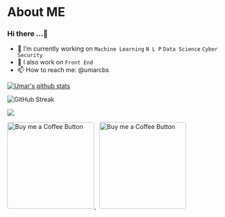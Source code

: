 # About ME

### Hi there ...👋

- 🔭 I’m currently working on `Machine Learning` `N L P` `Data Science` `Cyber Security` 
- 🌱 I also work on `Front End`
- 📫 How to reach me: @umarcbs

<a href="https://github.com/umarcbs/ReadME">
  <img align="center" src="https://github-readme-stats.vercel.app/api?username=umarcbs&show_icons=true&theme=radical&include_all_commits=true)" alt="Umar's github stats" />
</a>



![GitHub Streak](https://github-readme-streak-stats.herokuapp.com/?user=umarcbs&theme=dark)


<a href="https://github.com/umarcbs/ReadME">
  <img align="center" src="https://github-readme-stats.vercel.app/api/top-langs/?username=umarcbs&show_icons=false&theme=dark&"](https://github.com/umarcbs/github-readme-stats" />
</a>
<p>
          <a href="https://www.patreon.com/umarcbs">
            <img
              loading="lazy"
              style="border-radius: 4px;"
              alt="Buy me a Coffee Button"
              width="200"
              src="https://c5.patreon.com/external/logo/become_a_patron_button.png"
            />
          </a>
          &nbsp;
          <a href="https://www.buymeacoffee.com/umarcbs">
            <img
              loading="lazy"
              style="border-radius: 4px;"
              alt="Buy me a Coffee Button"
              width="200"
              src="https://cdn.buymeacoffee.com/buttons/default-yellow.png"
            />
          </a>
        </p>
